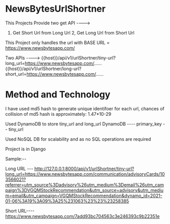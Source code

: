 # NewsBytesUrlShortner

This Projects Provide two get API ---->
  1. Get Short Url from Long Url
  2, Get Long Url from Short Url

This Project only handles the url with BASE URL = https://www.newsbytesapp.com/

Two APIs ---->
   {{host}}/api/v1/urlShortner/tiny-url?long_url=https://www.newsbytesapp.com/......
   {{host}}/api/v1/urlShortner/long-url?short_url=https://www.newsbytesapp.com/......
   
# Method and Technology

I have used md5 hash to generate unique identifoer for each url, chances of collision of md5 hash is approximately: 1.47*10-29

Used DynamoDB to store tiny_url and long_url
DynamoDB ---- primary_key -- tiny_url

Used NoSQL DB for scalability and as no SQL operations are required

Project is in Django

Sample:--

Long URL --- http://127.0.0.1:8000/api/v1/urlShortner/tiny-url?long_url=https://www.newsbytesapp.com/communication/advisoryCards/103566021?referrer=utm_source%3Dadvisory%26utm_medium%3Demail%26utm_campaign%3DVGQMStockRecommendation&utm_source=advisory&utm_medium=email&utm_campaign=VGQMStockRecommendation&dynamo_id=2021-01-06%3A19%3A09%3A25%231063%23%23%23258385

Short URL---- https://www.newsbytesapp.com/7add93bc704563c3e246393c9b22351e

